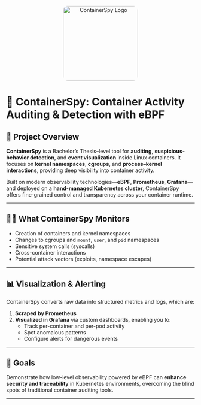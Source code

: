 ﻿<!-- Include your logo image here with rounded corners -->
<p align="center">
  <img
    src="./assets/logo.png"
    alt="ContainerSpy Logo"
    width="200"
    style="border-radius:12px;"
  >
</p>


# 🐳 ContainerSpy: Container Activity Auditing & Detection with eBPF

## 🎯 Project Overview

**ContainerSpy** is a Bachelor’s Thesis–level tool for **auditing**, **suspicious-behavior detection**, and **event visualization** inside Linux containers. It focuses on **kernel namespaces**, **cgroups**, and **process–kernel interactions**, providing deep visibility into container activity.

Built on modern observability technologies—**eBPF**, **Prometheus**, **Grafana**—and deployed on a **hand-managed Kubernetes cluster**, ContainerSpy offers fine-grained control and transparency across your container runtime.

---

## 🕵️‍♂️ What ContainerSpy Monitors

- Creation of containers and kernel namespaces  
- Changes to cgroups and `mount`, `user`, and `pid` namespaces  
- Sensitive system calls (syscalls)  
- Cross-container interactions  
- Potential attack vectors (exploits, namespace escapes)  

---

## 📊 Visualization & Alerting

ContainerSpy converts raw data into structured metrics and logs, which are:

1. **Scraped by Prometheus**  
2. **Visualized in Grafana** via custom dashboards, enabling you to:  
   - Track per-container and per-pod activity  
   - Spot anomalous patterns  
   - Configure alerts for dangerous events  

---

## 🚀 Goals

Demonstrate how low-level observability powered by eBPF can **enhance security and traceability** in Kubernetes environments, overcoming the blind spots of traditional container auditing tools.

---